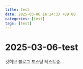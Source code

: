 ```yaml
---
title: test
date: 2025-03-06 16:24:33 +09:00
categories: [test]
tags: [test]
---
```


# 2025-03-06-test
깃허브 블로그 포스팅 테스트중...